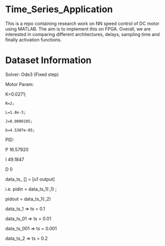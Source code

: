 # Time_Series_Application
This is a repo containing research work on NN speed control of DC motor using MATLAB. The aim is to implement this on FPGA. 
Overall, we are interested in comparing different architectures, delays, sampling time and finally activation functions.


# Dataset Information
Solver: Ode3 (Fixed step)

Motor Param:

 K=0.0271; 
 
    R=2; 
    
    L=1.8e-3; 
    
    J=0.0000105; 
    
    b=4.5307e-05;  
    
PID:

P 16.57920

I 49.1847

D 0


data_ts_ [] = [u1 output]


i.e. pidin = data_ts_1(:,1) ;

pidout = data_ts_1(:,2) 

data_ts_1 => ts = 0.1

data_ts_01 => ts = 0.01

data_ts_001 => ts = 0.001

data_ts_2 => ts = 0.2
